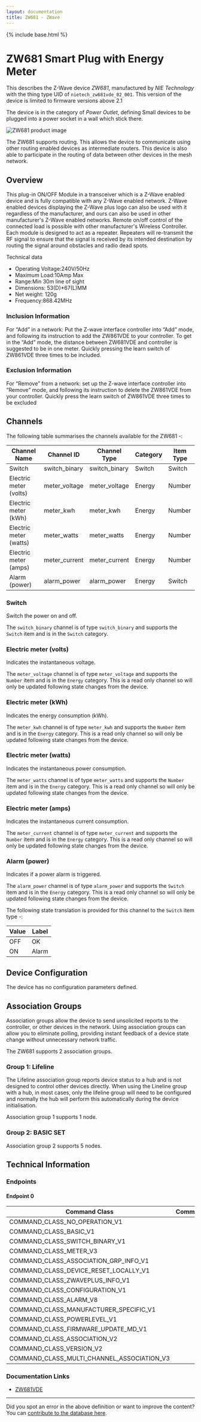 ```yaml
---
layout: documentation
title: ZW681 - ZWave
---
```


{% include base.html %}

# ZW681 Smart Plug with Energy Meter
This describes the Z-Wave device *ZW681*, manufactured by *NIE Technology* with the thing type UID of ```nietech_zw681vde_02_001```.
This version of the device is limited to firmware versions above 2.1

The device is in the category of *Power Outlet*, defining Small devices to be plugged into a power socket in a wall which stick there.

![ZW681 product image](https://opensmarthouse.org/zwavedatabase/1140/image/)


The ZW681 supports routing. This allows the device to communicate using other routing enabled devices as intermediate routers.  This device is also able to participate in the routing of data between other devices in the mesh network.

## Overview

This plug-in ON/OFF Module in a transceiver which is a Z-Wave enabled device and is fully compatible with any Z-Wave enabled network. Z-Wave enabled devices displaying the Z-Wave plus logo can also be used with it regardless of the manufacturer, and ours can also be used in other manufacturer's Z-Wave enabled networks. Remote on/off control of the connected load is possible with other manufacturer's Wireless Controller. Each module is designed to act as a repeater. Repeaters will re-transmit the RF signal to ensure that the signal is received by its intended destination by routing the signal around obstacles and radio dead spots.

Technical data

  * Operating Voltage:240V/50Hz
  * Maximum Load:10Amp Max
  * Range:Min 30m line of sight
  * Dimensions: 53(D)*67(L)MM
  * Net weight: 120g
  * Frequency:868.42MHz

### Inclusion Information

For “Add” in a network: Put the Z-wave interface controller into “Add” mode, and following its instruction to add the ZW861VDE to your controller. To get in the “Add” mode, the distance between ZW681VDE and controller is suggested to be in one meter. Quickly pressing the learn switch of ZW861VDE three times to be included.

### Exclusion Information

For “Remove” from a network: set up the Z-wave interface controller into “Remove” mode, and following its instruction to delete the ZW861VDE from your controller. Quickly press the learn switch of ZW861VDE three times to be excluded

## Channels

The following table summarises the channels available for the ZW681 -:

| Channel Name | Channel ID | Channel Type | Category | Item Type |
|--------------|------------|--------------|----------|-----------|
| Switch | switch_binary | switch_binary | Switch | Switch | 
| Electric meter (volts) | meter_voltage | meter_voltage | Energy | Number | 
| Electric meter (kWh) | meter_kwh | meter_kwh | Energy | Number | 
| Electric meter (watts) | meter_watts | meter_watts | Energy | Number | 
| Electric meter (amps) | meter_current | meter_current | Energy | Number | 
| Alarm (power) | alarm_power | alarm_power | Energy | Switch | 

### Switch
Switch the power on and off.

The ```switch_binary``` channel is of type ```switch_binary``` and supports the ```Switch``` item and is in the ```Switch``` category.

### Electric meter (volts)
Indicates the instantaneous voltage.

The ```meter_voltage``` channel is of type ```meter_voltage``` and supports the ```Number``` item and is in the ```Energy``` category. This is a read only channel so will only be updated following state changes from the device.

### Electric meter (kWh)
Indicates the energy consumption (kWh).

The ```meter_kwh``` channel is of type ```meter_kwh``` and supports the ```Number``` item and is in the ```Energy``` category. This is a read only channel so will only be updated following state changes from the device.

### Electric meter (watts)
Indicates the instantaneous power consumption.

The ```meter_watts``` channel is of type ```meter_watts``` and supports the ```Number``` item and is in the ```Energy``` category. This is a read only channel so will only be updated following state changes from the device.

### Electric meter (amps)
Indicates the instantaneous current consumption.

The ```meter_current``` channel is of type ```meter_current``` and supports the ```Number``` item and is in the ```Energy``` category. This is a read only channel so will only be updated following state changes from the device.

### Alarm (power)
Indicates if a power alarm is triggered.

The ```alarm_power``` channel is of type ```alarm_power``` and supports the ```Switch``` item and is in the ```Energy``` category. This is a read only channel so will only be updated following state changes from the device.

The following state translation is provided for this channel to the ```Switch``` item type -:

| Value | Label     |
|-------|-----------|
| OFF | OK |
| ON | Alarm |



## Device Configuration

The device has no configuration parameters defined.

## Association Groups

Association groups allow the device to send unsolicited reports to the controller, or other devices in the network. Using association groups can allow you to eliminate polling, providing instant feedback of a device state change without unnecessary network traffic.

The ZW681 supports 2 association groups.

### Group 1: Lifeline

The Lifeline association group reports device status to a hub and is not designed to control other devices directly. When using the Lineline group with a hub, in most cases, only the lifeline group will need to be configured and normally the hub will perform this automatically during the device initialisation.

Association group 1 supports 1 node.

### Group 2: BASIC SET


Association group 2 supports 5 nodes.

## Technical Information

### Endpoints

#### Endpoint 0

| Command Class | Comment |
|---------------|---------|
| COMMAND_CLASS_NO_OPERATION_V1| |
| COMMAND_CLASS_BASIC_V1| |
| COMMAND_CLASS_SWITCH_BINARY_V1| |
| COMMAND_CLASS_METER_V3| |
| COMMAND_CLASS_ASSOCIATION_GRP_INFO_V1| |
| COMMAND_CLASS_DEVICE_RESET_LOCALLY_V1| |
| COMMAND_CLASS_ZWAVEPLUS_INFO_V1| |
| COMMAND_CLASS_CONFIGURATION_V1| |
| COMMAND_CLASS_ALARM_V8| |
| COMMAND_CLASS_MANUFACTURER_SPECIFIC_V1| |
| COMMAND_CLASS_POWERLEVEL_V1| |
| COMMAND_CLASS_FIRMWARE_UPDATE_MD_V1| |
| COMMAND_CLASS_ASSOCIATION_V2| |
| COMMAND_CLASS_VERSION_V2| |
| COMMAND_CLASS_MULTI_CHANNEL_ASSOCIATION_V3| |

### Documentation Links

* [ZW681VDE](https://www.opensmarthouse.org/zwavedatabase/1140/ZW681VDE-A5.pdf)

---

Did you spot an error in the above definition or want to improve the content?
You can [contribute to the database here](https://www.opensmarthouse.org/zwavedatabase/1140).
